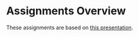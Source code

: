 # Assignments Overview
These assignments are based on [this presentation](https://slides.com/frontvalue/fv-angular).

